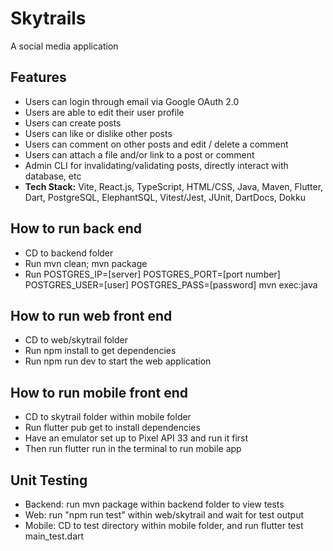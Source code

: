 # Skytrails
A social media application 

## Features
- Users can login through email via Google OAuth 2.0
- Users are able to edit their user profile
- Users can create posts
- Users can like or dislike other posts
- Users can comment on other posts and edit / delete a comment
- Users can attach a file and/or link to a post or comment
- Admin CLI for invalidating/validating posts, directly interact with database, etc
- **Tech Stack:** Vite, React.js, TypeScript, HTML/CSS, Java, Maven, Flutter, Dart, PostgreSQL, ElephantSQL, Vitest/Jest, JUnit, DartDocs, Dokku 

## How to run back end
- CD to backend folder 
- Run mvn clean; mvn package
- Run POSTGRES_IP=[server] POSTGRES_PORT=[port number] POSTGRES_USER=[user] POSTGRES_PASS=[password] mvn exec:java

## How to run web front end
- CD to web/skytrail folder
- Run npm install to get dependencies
- Run npm run dev to start the web application

## How to run mobile front end
- CD to skytrail folder within mobile folder
- Run flutter pub get to install dependencies
- Have an emulator set up to Pixel API 33 and run it first
- Then run flutter run in the terminal to run mobile app

## Unit Testing 
- Backend: run mvn package within backend folder to view tests
- Web: run "npm run test" within web/skytrail and wait for test output
- Mobile: CD to test directory within mobile folder, and run flutter test main_test.dart

